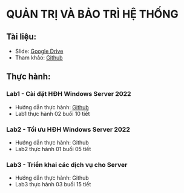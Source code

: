 # QUẢN TRỊ VÀ BẢO TRÌ HỆ THỐNG
## Tài liệu: 
- Slide: [Google Drive](https://drive.google.com/drive/folders/1Qrm-RRD5PwUYYmefRrYaRM9N6x3dDcds?usp=sharing)
- Tham khảo: [Github](https://github.com/dzokha1010/Documents/tree/main/PentestbWAPP)
## Thực hành:
### Lab1 - Cài đặt HĐH Windows Server 2022
- Hướng dẫn thực hành: [Github](https://github.com/dzokha1010/Documents/blob/main/System_Administration_Maintenance/Lab1_Install_Windows_Server.md)
- Lab1 thực hành 02 buổi 10 tiết
### Lab2 - Tối ưu HĐH Windows Server 2022
- Hướng dẫn thực hành: Github
- Lab2 thực hành 01 buổi 05 tiết
### Lab3 - Triển khai các dịch vụ cho Server
- Hướng dẫn thực hành: Github
- Lab3 thực hành 03 buổi 15 tiết


